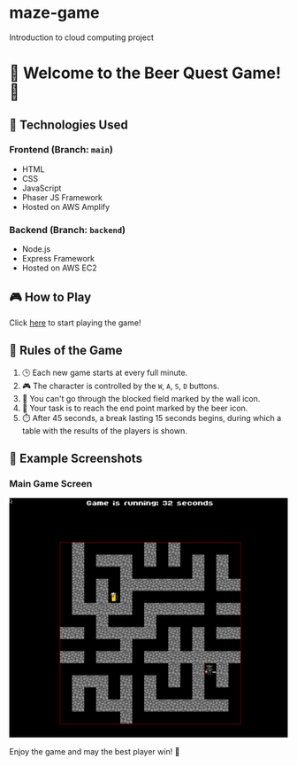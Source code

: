 # maze-game
Introduction to cloud computing project
# 🍻 Welcome to the Beer Quest Game! 🍻

## 🚀 Technologies Used

### Frontend (Branch: `main`)
- HTML
- CSS
- JavaScript
- Phaser JS Framework
- Hosted on AWS Amplify


### Backend (Branch: `backend`)
- Node.js
- Express Framework
- Hosted on AWS EC2

## 🎮 How to Play
Click [here](https://main.dw2uffzoq9fxk.amplifyapp.com/) to start playing the game!

## 📜 Rules of the Game

1. 🕒 Each new game starts at every full minute.
2. 🎮 The character is controlled by the `W`, `A`, `S`, `D` buttons.
3. 🚧 You can't go through the blocked field marked by the wall icon.
4. 🍺 Your task is to reach the end point marked by the beer icon.
5. ⏱️ After 45 seconds, a break lasting 15 seconds begins, during which a table with the results of the players is shown.

## 📸 Example Screenshots

### Main Game Screen
![Main Game Screen](images/game_screen.png)


Enjoy the game and may the best player win! 🍻
